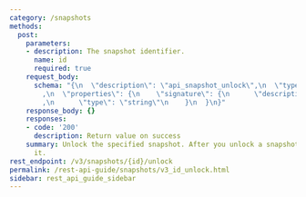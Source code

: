 ```yaml
---
category: /snapshots
methods:
  post:
    parameters:
    - description: The snapshot identifier.
      name: id
      required: true
    request_body:
      schema: "{\n  \"description\": \"api_snapshot_unlock\",\n  \"type\": \"object\"\
        ,\n  \"properties\": {\n    \"signature\": {\n      \"description\": \"signature\"\
        ,\n      \"type\": \"string\"\n    }\n  }\n}"
    response_body: {}
    responses:
    - code: '200'
      description: Return value on success
    summary: Unlock the specified snapshot. After you unlock a snapshot, you can modify
      it.
rest_endpoint: /v3/snapshots/{id}/unlock
permalink: /rest-api-guide/snapshots/v3_id_unlock.html
sidebar: rest_api_guide_sidebar
---
```


